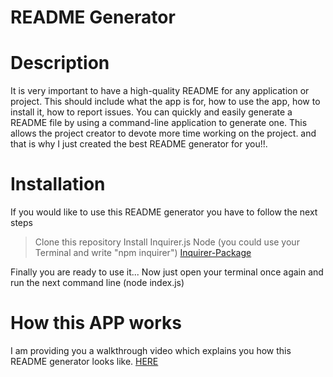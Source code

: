 # README Generator

# Description

 It is very important to have a high-quality README for any application or project. This should include what the app is for, how to use the app, how to install it, how to report issues.
You can quickly and easily generate a README file by using a command-line application to generate one. This allows the project creator to devote more time working on the project. and that is why I just created the best README generator for you!!.

# Installation

If you would like to use this README generator you have to follow the next steps

> Clone this repository
> Install Inquirer.js Node (you could use your Terminal and write "npm inquirer") [Inquirer-Package](https://www.npmjs.com/package/inquirer)

Finally you are ready to use it...
Now just open your terminal once again and run the next command line (node index.js)

# How this APP works

I am providing you a walkthrough video which explains you how this README generator looks like. [HERE]()